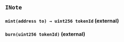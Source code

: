 ## `INote`

### `mint(address to) → uint256 tokenId` (external)

### `burn(uint256 tokenId)` (external)
